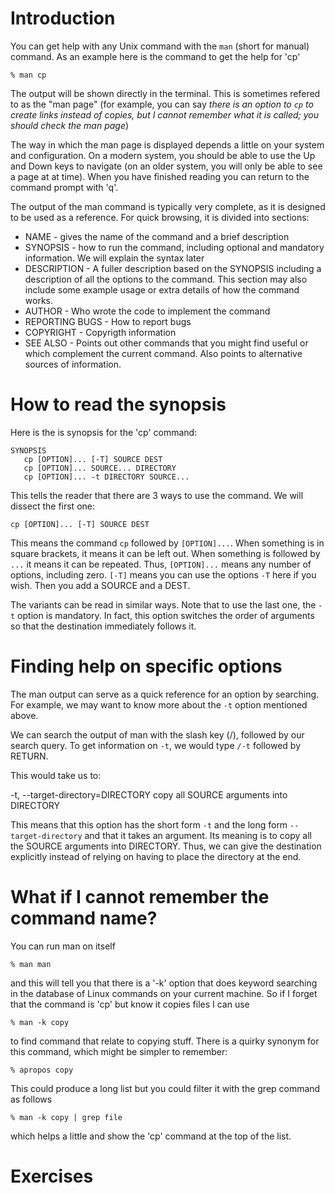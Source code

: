 Introduction
============

You can get help with any Unix command with the `man` (short for manual)
command.  As an example here is the command to get the help for 'cp'

    % man cp

The output will be shown directly in the terminal. This is sometimes refered to
as the "man page" (for example, you can say *there is an option to `cp` to
create links instead of copies, but I cannot remember what it is called; you
should check the man page*)

The way in which the man page is displayed depends a little on your system and
configuration. On a modern system, you should be able to use the Up and Down
keys to navigate (on an older system, you will only be able to see a page at at
time). When you have finished reading you can return to the command prompt with
'q'.

The output of the man command is typically very complete, as it is designed to
be used as a reference. For quick browsing, it is divided into sections:

 * NAME - gives the name of the command and a brief description
 * SYNOPSIS - how to run the command, including optional and mandatory 
              information. We will explain the syntax later
 * DESCRIPTION - A fuller description based on the SYNOPSIS including a 
                 description of all the options to the command. This section
                 may also include some example usage or extra details of how
                 the command works.
 * AUTHOR - Who wrote the code to implement the command
 * REPORTING BUGS - How to report bugs
 * COPYRIGHT - Copyrigth information 
 * SEE ALSO - Points out other commands that you might find useful or which 
              complement the current command. Also points to alternative
              sources of information.

How to read the synopsis
========================

Here is the is synopsis for the 'cp' command:

    SYNOPSIS
       cp [OPTION]... [-T] SOURCE DEST
       cp [OPTION]... SOURCE... DIRECTORY
       cp [OPTION]... -t DIRECTORY SOURCE...

This tells the reader that there are 3 ways to use the command. We will dissect
the first one:

    cp [OPTION]... [-T] SOURCE DEST

This means the command `cp` followed by `[OPTION]...`. When something is in
square brackets, it means it can be left out. When something is followed by
`...` it means it can be repeated. Thus, `[OPTION]...` means any number of
options, including zero. `[-T]` means you can use the options `-T` here if you
wish. Then you add a SOURCE and a DEST.

The variants can be read in similar ways. Note that to use the last one, the
`-t` option is mandatory. In fact, this option switches the order of arguments
so that the destination immediately follows it.

Finding help on specific options
================================

The man output can serve as a quick reference for an option by searching. For
example, we may want to know more about the `-t` option mentioned above.

We can search the output of man with the slash key (/), followed by our search
query. To get information on `-t`, we would type `/-t` followed by RETURN.

This would take us to:

   -t, --target-directory=DIRECTORY
         copy all SOURCE arguments into DIRECTORY

This means that this option has the short form `-t` and the long form
`--target-directory` and that it takes an argument. Its meaning is to copy all
the SOURCE arguments into DIRECTORY. Thus, we can give the destination
explicitly instead of relying on having to place the directory at the end.

What if I cannot remember the command name?
===========================================

You can run man on itself

    % man man

and this will tell you that there is a '-k' option that does keyword searching
in the database of Linux commands on your current machine. So if I forget that 
the command is 'cp' but know it copies files I can use

    % man -k copy

to find command that relate to copying stuff. There is a quirky synonym for
this command, which might be simpler to remember:

    % apropos copy

This could produce a long list but you could filter it with the grep command as
follows

    % man -k copy | grep file

which helps a little and show the 'cp' command at the top of the list.


Exercises
=========
